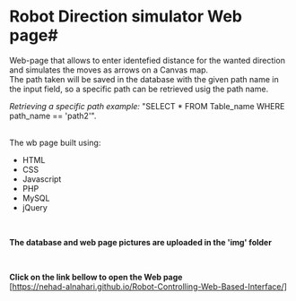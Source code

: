 # Robot Direction simulator Web page#

Web-page that allows to enter identefied distance for the wanted direction and simulates the moves as arrows on a Canvas map.  
The path taken will be saved in the database with the given path name in the input field, so a specific path can be retrieved usig the path name. 

*Retrieving a specific path example:* "SELECT * FROM Table_name WHERE path_name == 'path2'".

<br />The wb page built using:
* HTML
* CSS
* Javascript
* PHP
* MySQL
* jQuery
<br />

**The database and web page pictures are uploaded in the 'img' folder**

<br />

**Click on the link bellow to open the Web page** <br />
 [https://nehad-alnahari.github.io/Robot-Controlling-Web-Based-Interface/]
